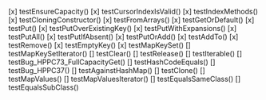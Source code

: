 [x] testEnsureCapacity()
[x] testCursorIndexIsValid()
[x] testIndexMethods()
[x] testCloningConstructor()
[x] testFromArrays()
[x] testGetOrDefault()
[x] testPut()
[x] testPutOverExistingKey()
[x] testPutWithExpansions()
[x] testPutAll()
[x] testPutIfAbsent()
[x] testPutOrAdd()
[x] testAddTo()
[x] testRemove()
[x] testEmptyKey()
[x] testMapKeySet()
[] testMapKeySetIterator()
[] testClear()
[] testRelease()
[] testIterable()
[] testBug_HPPC73_FullCapacityGet()
[] testHashCodeEquals()
[] testBug_HPPC37()
[] testAgainstHashMap()
[] testClone()
[] testMapValues()
[] testMapValuesIterator()
[] testEqualsSameClass()
[] testEqualsSubClass()
